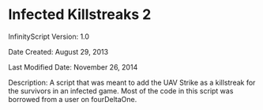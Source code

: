 # Infected Killstreaks 2

InfinityScript Version: 1.0

Date Created: August 29, 2013

Last Modified Date: November 26, 2014

Description:
A script that was meant to add the UAV Strike as a killstreak for the survivors in an infected game. Most of the code in this script was borrowed from a user on fourDeltaOne.
